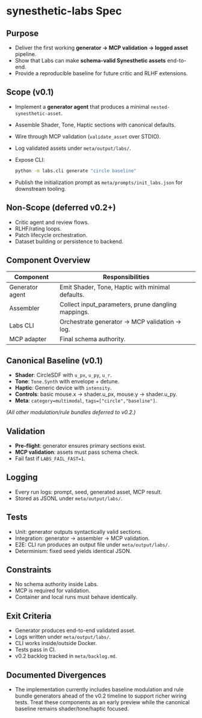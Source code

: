 # synesthetic-labs Spec

## Purpose

* Deliver the first working **generator → MCP validation → logged asset** pipeline.
* Show that Labs can make **schema-valid Synesthetic assets** end-to-end.
* Provide a reproducible baseline for future critic and RLHF extensions.

## Scope (v0.1)

* Implement a **generator agent** that produces a minimal `nested-synesthetic-asset`.
* Assemble Shader, Tone, Haptic sections with canonical defaults.
* Wire through MCP validation (`validate_asset` over STDIO).
* Log validated assets under `meta/output/labs/`.
* Expose CLI:

  ```bash
  python -m labs.cli generate "circle baseline"
  ```
* Publish the initialization prompt as `meta/prompts/init_labs.json` for downstream tooling.

## Non-Scope (deferred v0.2+)

* Critic agent and review flows.
* RLHF/rating loops.
* Patch lifecycle orchestration.
* Dataset building or persistence to backend.

## Component Overview

| Component       | Responsibilities                                    |
| --------------- | --------------------------------------------------- |
| Generator agent | Emit Shader, Tone, Haptic with minimal defaults.    |
| Assembler       | Collect input\_parameters, prune dangling mappings. |
| Labs CLI        | Orchestrate generator → MCP validation → log.       |
| MCP adapter     | Final schema authority.                             |

## Canonical Baseline (v0.1)

* **Shader**: CircleSDF with `u_px`, `u_py`, `u_r`.
* **Tone**: `Tone.Synth` with envelope + detune.
* **Haptic**: Generic device with `intensity`.
* **Controls**: basic mouse.x → shader.u\_px, mouse.y → shader.u\_py.
* **Meta**: `category=multimodal`, `tags=["circle","baseline"]`.

*(All other modulation/rule bundles deferred to v0.2.)*

## Validation

* **Pre-flight**: generator ensures primary sections exist.
* **MCP validation**: assets must pass schema check.
* Fail fast if `LABS_FAIL_FAST=1`.

## Logging

* Every run logs: prompt, seed, generated asset, MCP result.
* Stored as JSONL under `meta/output/labs/`.

## Tests

* Unit: generator outputs syntactically valid sections.
* Integration: generator → assembler → MCP validation.
* E2E: CLI run produces an output file under `meta/output/labs/`.
* Determinism: fixed seed yields identical JSON.

## Constraints

* No schema authority inside Labs.
* MCP is required for validation.
* Container and local runs must behave identically.

## Exit Criteria

* Generator produces end-to-end validated asset.
* Logs written under `meta/output/labs/`.
* CLI works inside/outside Docker.
* Tests pass in CI.
* v0.2 backlog tracked in `meta/backlog.md`.

## Documented Divergences

* The implementation currently includes baseline modulation and rule bundle generators ahead of the v0.2 timeline to support richer wiring tests. Treat these components as an early preview while the canonical baseline remains shader/tone/haptic focused.

